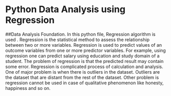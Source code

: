 # Python Data Analysis using Regression
##Data Analysis Foundation.
In this python file, Regression algorithm is used .
Regression is the statistical method to 
assess the relationship between two or more 
variables.  Regression is used to predict 
values of an outcome variables from one or 
more predictor variables. For example, 
using regression one can predict salary 
using education and study domain of a 
student. The problem of regression is that 
the predicted result may contain some error. 
Regression is complicated process of 
calculation and analysis. One of major 
problem is  when there is outliers in the 
dataset. Outliers are the dataset that are 
distant from the rest of the dataset. Other 
problem is regression cannot be used in 
case of qualitative phenomenon like 
honesty, happiness and so on. 
